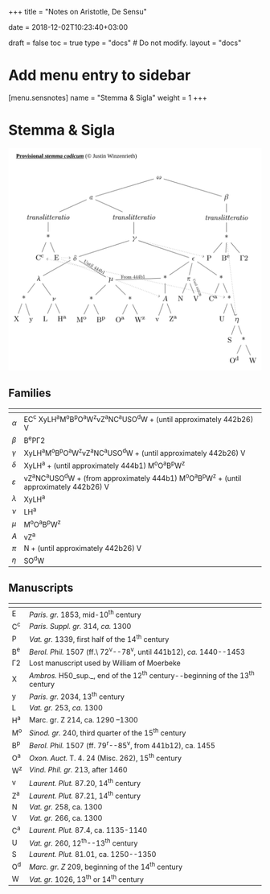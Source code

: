 +++
title = "Notes on Aristotle, De Sensu"

date = 2018-12-02T10:23:40+03:00

draft = false
toc = true
type = "docs"  # Do not modify.
layout = "docs"

# Add menu entry to sidebar
[menu.sensnotes]
  name = "Stemma & Sigla"
  weight = 1
+++

# Stemma & Sigla

![Feature Image](stemma.jpg)

<!-- ## Conspectus Siglorum -->

## Families

| <span>  |                                                                    |
|---------|--------------------------------------------------------------------|
| _α_     | EC<sup>c</sup> XyLH<sup>a</sup>M<sup>o</sup>B<sup>p</sup>O<sup>a</sup>W<sup>z</sup>vZ<sup>a</sup>NC<sup>a</sup>USO<sup>d</sup>W + (until approximately 442b26) V                                                        |
| _β_     | B<sup>e</sup>PΓ2                                                   |
| _γ_     | XyLH<sup>a</sup>M<sup>o</sup>B<sup>p</sup>O<sup>a</sup>W<sup>z</sup>vZ<sup>a</sup>NC<sup>a</sup>USO<sup>d</sup>W + (until approximately 442b26) V                                                                              |
| _δ_     | XyLH<sup>a</sup> + (until approximately 444b1) M<sup>o</sup>O<sup>a</sup>B<sup>p</sup>W<sup>z</sup>                                    |
| _ε_     | vZ<sup>a</sup>NC<sup>a</sup>USO<sup>d</sup>W + (from approximately 444b1) M<sup>o</sup>O<sup>a</sup>B<sup>p</sup>W<sup>z</sup> + (until approximately 442b26) V                                                        |
| _λ_     | XyLH<sup>a</sup>                                                   |
| _ν_     | LH<sup>a</sup>                                                     |
| _μ_     | M<sup>o</sup>O<sup>a</sup>B<sup>p</sup>W<sup>z</sup>               |
| _A_     | vZ<sup>a</sup>                                                     |
| _π_     | N + (until approximately 442b26) V                                 |
| _η_     | SO<sup>d</sup>W                                                    |

## Manuscripts

| <span>        |                                                              |
|---------------|--------------------------------------------------------------|
| E             | _Paris. gr._ 1853, mid-10<sup>th</sup> century               |
| C<sup>c</sup> | _Paris. Suppl. gr._ 314, _ca._ 1300                          |
| P             | _Vat. gr._ 1339, first half of the 14<sup>th</sup> century   |
| B<sup>e</sup> | _Berol. Phil._ 1507 (ff.\ 72<sup>v</sup>--78<sup>v</sup>, until 441b12), _ca._ 1440--1453                                                |
| Γ2            | Lost manuscript used by William of Moerbeke                  |
| X             | _Ambros._ H50_sup._, end of the 12<sup>th</sup> century--beginning of the 13<sup>th</sup> century                                       |
| y             | _Paris. gr._ 2034, 13<sup>th</sup> century                   |
| L             | _Vat. gr._ 253, _ca._ 1300                                   |
| H<sup>a</sup> | Marc. gr. Z 214, ca. 1290 –1300                              |
| M<sup>o</sup> | _Sinod. gr._ 240, third quarter of the 15<sup>th</sup> century                                                                        |
| B<sup>p</sup> | _Berol. Phil._ 1507 (ff. 79<sup>r</sup>--85<sup>v</sup>, from 441b12), ca. 1455                                                              |
| O<sup>a</sup> | _Oxon. Auct._ T. 4. 24 (Misc. 262), 15<sup>th</sup> century  |
| W<sup>z</sup> | _Vind. Phil. gr._ 213, after 1460                            |
| v             | _Laurent. Plut._ 87.20, 14<sup>th</sup> century              |
| Z<sup>a</sup> | _Laurent. Plut._ 87.21, 14<sup>th</sup> century              |
| N             | _Vat. gr._ 258, ca. 1300                                     |
| V             | _Vat. gr._ 266, ca. 1300                                     |
| C<sup>a</sup> | _Laurent. Plut._ 87.4, ca. 1135-1140                         |
| U             | _Vat. gr._ 260, 12<sup>th</sup>--13<sup>th</sup> century     |
| S             | _Laurent. Plut._ 81.01, ca. 1250--1350                       |
| O<sup>d</sup> | _Marc. gr. Z_ 209, beginning of the 14<sup>th</sup> century  |
| W             | _Vat. gr._ 1026, 13<sup>th</sup> or 14<sup>th</sup> century  |
